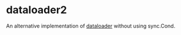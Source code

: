 # dataloader2

An alternative implementation of [dataloader](https://github.com/alextanhongpin/dataloader) without using sync.Cond.
